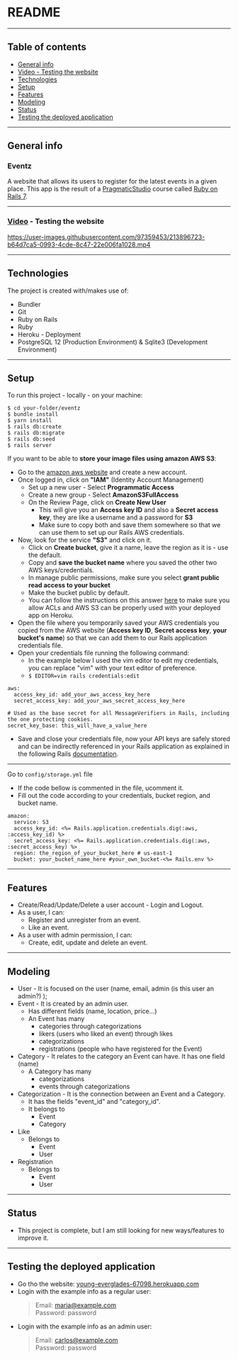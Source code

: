 # README
---
## Table of contents
* [General info](#general-info)
* [Video - Testing the website](#video---testing-the-website)
* [Technologies](#technologies)
* [Setup](#setup)
* [Features](#features)
* [Modeling](#modeling)
* [Status](#status)
* [Testing the deployed application](#testing-the-deployed-application)
***
## General info
### Eventz
A website that allows its users to register for the latest events in a given place.
This app is the result of a [PragmaticStudio](https://pragmaticstudio.com/) course called [Ruby on Rails 7](https://pragmaticstudio.com/rails).
***
### [Video](https://www.loom.com/share/f0f5396117d44f1a8de70bbf2acc3453) - Testing the website

https://user-images.githubusercontent.com/97359453/213896723-b64d7ca5-0993-4cde-8c47-22e006fa1028.mp4

---
## Technologies
The project is created with/makes use of:
* Bundler
* Git
* Ruby on Rails
* Ruby
* Heroku - Deployment
* PostgreSQL 12 (Production Environment) & Sqlite3 (Development Environment)
---
## Setup
To run this project - locally - on your machine:
```
$ cd your-folder/eventz
$ bundle install
$ yarn install
$ rails db:create
$ rails db:migrate
$ rails db:seed
$ rails server
```
If you want to be able to **store your image files using amazon AWS S3**:

 * Go to the [amazon aws website](https://aws.amazon.com/) and create a new account.
 * Once logged in, click on **"IAM"** (Identity Account Management)
	 * Set up a new user - Select **Programmatic Access**
	 * Create a new group - Select **AmazonS3FullAccess**
	 * On the Review Page, click on **Create New User**
		 * This will give you an **Access key ID** and also a **Secret access key**, they are like a username and a password for **S3**
		 * Make sure to copy both and save them somewhere so that we can use them to set up our Rails AWS credentials.
* Now, look for the service **"S3"** and click on it.
	* Click on **Create bucket**, give it a name, leave the region as it is - use the default.
	* Copy and **save the bucket name** where you saved the other two AWS keys/credentials.
	* In manage public permissions, make sure you select **grant public read access to your bucket**
	* Make the bucket public by default.
	* You can follow the instructions on this answer [here](https://stackoverflow.com/a/70603995) to make sure you allow ACLs and AWS S3 can be properly used with your deployed app on Heroku.
* Open the file where you temporarily saved your AWS credentials you copied from the AWS website (**Access key ID**, **Secret access key**, **your bucket's name**) so that we can add them to our Rails application credentials file.
 * Open your credentials file running the following command:
	+  In the example below I used the vim editor to edit my credentials, you can replace "vim" with your text editor of preference.
	+ ```$ EDITOR=vim rails credentials:edit```
```
aws:
  access_key_id: add_your_aws_access_key_here
  secret_access_key: add_your_aws_secret_access_key_here

# Used as the base secret for all MessageVerifiers in Rails, including the one protecting cookies.
secret_key_base: this_will_have_a_value_here
```
 * Save and close your credentials file, now your API keys are safely stored and can be indirectly referenced in your Rails application as explained in the following Rails [documentation](https://guides.rubyonrails.org/security.html#custom-credentials).
---
Go to ```config/storage.yml``` file
  * If the code bellow is commented in the file, ucomment it.
  * Fill out the code according to your credentials, bucket region, and bucket name.
```
amazon:
  service: S3
  access_key_id: <%= Rails.application.credentials.dig(:aws, :access_key_id) %>
  secret_access_key: <%= Rails.application.credentials.dig(:aws, :secret_access_key) %>
  region: the_region_of_your_bucket_here # us-east-1
  bucket: your_bucket_name_here #your_own_bucket-<%= Rails.env %>
```
***
## Features
* Create/Read/Update/Delete a user account - Login and Logout.
* As a user, I can:
    * Register and unregister from an event.
    * Like an event.
* As a user with admin permission, I can:
    * Create, edit, update and delete an event.
---
## Modeling
* User - It is focused on the user (name, email, admin (is this user an admin?) );
* Event - It is created by an admin user.
  * Has different fields (name, location, price...)
  * An Event has many
    * categories through categorizations
    * likers (users who liked an event) through likes
    * categorizations
    * registrations (people who have registered for the Event)
* Category - It relates to the category an Event can have. It has one field (name)
  * A Category has many
    * categorizations
    * events through categorizations
* Categorization - It is the connection between an Event and a Category.
  * It has the fields "event_id" and "category_id".
  * It belongs to
    * Event
    * Category
* Like
  * Belongs to
    * Event
    * User
* Registration
  * Belongs to
    * Event
    * User
***
## Status
* This project is complete, but I am still looking for new ways/features to improve it.
***
## Testing the deployed application
* Go tho the website: [young-everglades-67098.herokuapp.com](https://young-everglades-67098.herokuapp.com/)
* Login with the example info as a regular user:
    > Email: maria@example.com\
    > Password: password
* Login with the example info as an admin user:
    > Email: carlos@example.com\
    > Password: password
